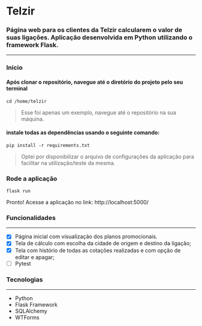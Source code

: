 # Telzir

### Página web para os clientes da Telzir calcularem o valor de suas ligações. Aplicação desenvolvida em Python utilizando o framework Flask.

***
### Inicio
#### Após clonar o repositório, navegue até o diretório do projeto pelo seu terminal
```
cd /home/telzir
```
> Esse foi apenas um exemplo, navegue até o repositório na sua máquina.

#### instale todas as dependências usando o seguinte comando:
```
pip install -r requirements.txt
```



<!--#### Crie um virtualenv-->

<!--#### Acesso o diretório e ative a virtualenv-->

<!--```-->
<!-- source env/bin/activate-->
<!--```-->


> Optei por disponibilizar o arquivo de configurações da aplicação para
> facilitar na utilização/teste da mesma.

### Rode a aplicação
```
flask run
```
Pronto! Acesse a aplicação no link: http://localhost:5000/


### Funcionalidades
***

- [x] Página inicial com visualização dos planos promocionais.
- [x] Tela de cálculo com escolha da cidade de origem e destino da
      ligação;
- [x] Tela com histório de todas as cotações realizadas e com opção de
      editar e apagar;
- [ ] Pytest

### Tecnologias
***
- Python
- Flask Framework
- SQLAlchemy
- WTForms
